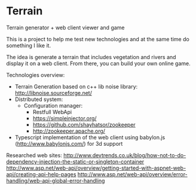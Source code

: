 # Terrain
Terrain generator + web client viewer and game

This is a project to help me test new technologies and at the same time do something I like it.

The idea is generate a terrain that includes vegetation and rivers and display it on a web client. From there, you can build your own online game.

Technologies overview:
- Terrain Generation based on c++ lib noise library: http://libnoise.sourceforge.net/
- Distributed system:
	- Configuration manager:
		* Restfull WebApi
		* https://simpleinjector.org/
		* https://github.com/shayhatsor/zookeeper
		* http://zookeeper.apache.org/
- Typescript implementation of the web client using babylon.js (http://www.babylonjs.com/) for 3d support

  
  
Researched web sites:
http://www.devtrends.co.uk/blog/how-not-to-do-dependency-injection-the-static-or-singleton-container
http://www.asp.net/web-api/overview/getting-started-with-aspnet-web-api/creating-api-help-pages
http://www.asp.net/web-api/overview/error-handling/web-api-global-error-handling
